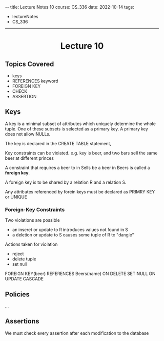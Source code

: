 --
title: Lecture Notes 10
course: CS_336
date: 2022-10-14
tags: 
- lectureNotes
- CS_336
---

<center><h1>Lecture 10</h1></center>

## Topics Covered
- keys
- REFERENCES keyword
- FOREIGN KEY
- CHECK
- ASSERTION


## Keys
A key is a minimal subset of attributes which uniquely determine the whole tuple. One of these subsets is selected as a primary key. A primary key does not allow NULLs.

The key is declared in the CREATE TABLE statement,

Key constraints can be violated.
e.g. key is beer, and two bars sell the same beer at different princes

A constraint that requires a beer to in Sells be a beer in Beers is called a **foreign key**.

A foreign key is to be shared by a relation R and a relation S.

Any attributes referenced by forein keys must be declared as PRIMRY KEY or UNIQUE

### Foreign-Key Constraints
Two violations are possible
- an inseret or update to R introduces values not found in S
- a deletion or update to S causes some tuple of R to "dangle"

Actions taken for violation
- reject
- delete tuple
- set null

FOREIGN KEY(beer)
	REFERENCES Beers(name)
	ON DELETE SET NULL
	ON UPDATE CASCADE

## Policies
...

## Assertions
We must check every assertion after each modification to the database